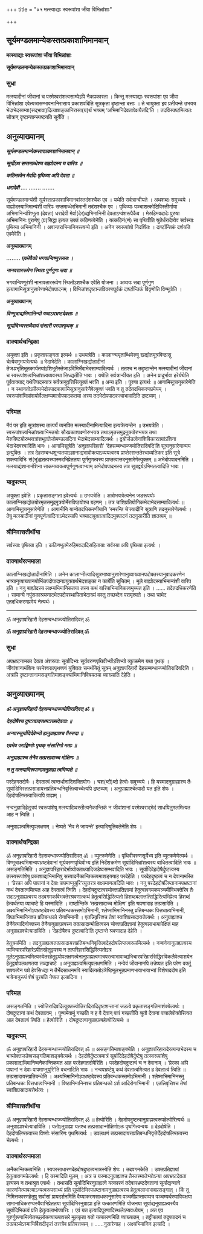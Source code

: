 +++
title = "०५ मत्स्याद्याः स्वरूपांशा जीवा विभिन्नांशाः"

+++


## सूर्यमण्डलमान्येकस्तत्प्रकाशाभिमानवान्

**मत्स्याद्याः स्वरूपांशा जीवा विभिन्नांशाः**

**सूर्यमण्डलमान्येकस्तत्प्रकाशाभिमानवान्**

### **सुधा**

मत्स्यादीनां जीवानां च परमेश्वरांशत्वसाम्येऽपि नैकप्रकारता । किन्तु मत्स्याद्याः स्वरूपांशा एव जीवा विभिन्नांशा एवेत्यत्रासम्भावनानिरासाय प्रकाशवदिति सूत्रकृता दृष्टान्ता दत्ताः । ते चायुक्ता इव प्रतीयन्ते उभयत्र भेदाभेदसाम्या(सद्भावा)दित्याशङ्कानिरासा(य)र्थं भाष्यम् ‘अभिमानिदेवतापेक्षयैतदि’ति । तदविस्पष्टमित्यतः सौत्रान् दृष्टान्तान्स्पष्टयति सूर्येति ।

## **अनुव्याख्यानम्**

***सूर्यमण्डलमान्येकस्तत्प्रकाशाभिमानवान् ॥***

***सूर्योऽथ सप्तमाब्धेश्च बाह्योदस्य च वारिपः ॥***

***कठिनत्वेन मेर्वादेः पृथिव्या अपि देवता ॥***

***धरादेवी .... ....... .......***

सूर्यमण्डलमान्यंशी सूर्यस्तत्प्रकाशाभिमानवांस्तदंशश्चैक एव । यथेति सर्वत्रान्वीयते । अथशब्दः समुच्चये । बाह्योदस्याभिमान्यंशी वारिपः सप्तमाब्धेरभिमानी तदंशश्चैक एव । पृथिव्याः पञ्चाशत्कोटिविस्तीर्णाया अभिमानिन्यंशिभूता (देवता) धरादेवी मेर्वा(देर)द्यभिमानिनी देवताऽप्यंशरूपैकैव । मेरुहिमवदादेः पुरुषा अभिमानिनः पुराणेषु (प्र)सिद्धा इत्यत उक्तं कठिणत्वेनेति । यत्कठिनं(णं) सा पृथिवीति श्रुतेर्धरादेव्येव सर्वस्याः पृथिव्या अभिमानिनी । अवान्तराभिमानिनस्त्वन्ये इति । अनेन स्वरूपांशो निदर्शितः । दार्ष्टान्तिकं दर्शयति एवमेवेति ।

**अनुव्याख्यानम्**

***........ एवमेवैको भगवान्विष्णुरव्ययः ।***

***नानवताररूपेण स्थितः पूर्णगुणः सदा ॥***

भगवान्विष्णुरंशी नानावताररूपेण स्थितोंऽशश्चैक एवेति योजना । अव्ययः सदा पूर्णगुण इत्यागामिसूत्रानुसारेणाभेदोपपादनम् । विभिन्नांशदृष्टान्तविवरणपूर्वकं दार्ष्टान्तिकं विवृणोति विण्मूत्रेति ।

**अनुव्याख्यानम्**

***विण्मूत्राद्यभिमानिन्यो यथाऽपभ्रष्टदेवताः ॥***

***सूर्यादिभ्यस्तथैवायं संसारी परमात्पृथक् ॥***

### **वाक्यार्थचन्द्रिका**

अयुक्ता इति । प्रकृतासङ्गता इत्यर्थः ॥ उभयत्रेति । कालाग्न्यमृताब्धिमेरुषु खद्योतमूत्रविष्ठासु चेत्येवमुभयत्रेत्यर्थः ॥ भेदाभेदेति । कालाग्निखद्योतादीनां तेजःप्रभृतिभूतकार्यतयांऽशिभूतैस्तेजाऽदिभिर्भेदाभेदसाम्यादित्यर्थः । ततश्च न तदृष्टान्तेन मत्स्यादीनां जीवानां च स्वरूपांशत्वभिन्नांशत्वव्यवस्था सिध्द्यतीति भावः । यथेति सर्वत्रान्वीयत इति । अनेन प्रादुर्भावा हरेर्यथेति पूर्ववाक्याद् यथेतिपदस्यात्र सर्वत्रानुवृत्तिरित्युक्तं भवति ॥ अन्य इति । पुरुषा इत्यर्थः ॥ आगामिसूत्रानुसारेणेति । न स्थानतोऽपीत्यभेदोपपादकागामिसूत्रानुसारेणैवेत्युक्तं भवति न तु तदेतदधिकरणप्रमेयम् । स्वरूपांशभिन्नांशयोर्वैलक्षण्यमात्रोपपादकतया अस्य तदभेदोपपादकत्वाभावादिति द्रष्टव्यम् ।

### **परिमल**

नैवं पर इति सूत्रांशस्य तात्पर्यं व्यनक्ति मत्स्यादीनामित्यादिना इत्यत्रेत्यन्तेन ॥ उभयत्रेति । स्वरूपांशत्वभिन्नांशत्वाभिमतयोः सौरप्रकाशाक्ष्णोरुभयत्र तथाऽमृतसमुद्रमूत्रयोरुभयत्र तथा मेरुविष्टयोरुभयत्रांशभूततेजोमण्डलादिना भेदाभेदसाम्यादित्यर्थः । द्वयोर्जडत्वेनांशिविकारतयांऽशिना भेदाभेदवत्त्वादिति भावः । आगामिसूत्रेति ‘अनुज्ञापरिहारौ’ ‘देहसम्बन्धाज्जयोतिरादिवदि’ति सूत्रानुसारेणाव्यय इत्युक्तिः । तत्र देहसम्बन्धशून्यतयाऽज्ञानाद्यभावोक्त्याऽव्ययत्वस्य प्राप्तेरसन्ततेश्चाव्यतिकर इति सूत्रे शक्त्यादिभिः सं(भृ)हृतत्वस्यास्मदभिप्रेततया पूर्णगुणत्वस्य प्राप्तत्वात्तदनुसारेणेत्युक्तम् ॥ अभेदोपपादनमिति । मत्स्याद्यंशानामंशिना साकमव्ययत्वपूर्णगुणत्वाभ्याम् अभेदोपपादनस्य तत्र सूत्रद्वयेऽभिमतत्वादिति भावः ।

### **यादुपत्यम्**

अयुक्ता इवेति । प्रकृतासङ्गता इवेत्यर्थः ॥ उभयत्रेति । अत्रोभयत्रेत्यनेन जडरूपयोः कालाग्निखद्योतयोरमृतसमुद्रमूत्रयोर्मेरुविष्ठयोश्च ग्रहणम् । तत्र चांशिप्रतियोगिकभेदाभेदसाम्यादित्यर्थः ॥ आगामिसूत्रानुसारेणेति । आगामीनि यान्येतदधिकरणीयानि ‘स्मरन्ति चे’त्यादीनि सूत्राणि तदनुसारेणेत्यर्थः । तेषु मत्स्यादीनां गुणपूर्णत्वादिनाऽभेदस्यापि भाष्यादावुक्तत्वादिदमुपपादनं तदनुसारीति ज्ञातव्यम् ॥

### **श्रीनिवासतीर्थीया**

सर्वस्याः पृथिव्या इति । कठिणभूतमेरुहिमवदादिसहितायाः सर्वस्या अपि पृथिव्या इत्यर्थः ।

### **वाक्यार्थरत्नमाला**

कालाग्निखद्योतादीनामिति । अनेन कालाग्नीत्यादिसूत्रभाष्यानुसारेणानुव्याख्यानपदोक्तस्यानुवादकरणेन भाष्यानुव्याख्यानयोर्भिन्नपदोपादानप्रयुक्तार्थभेदशङ्का न कार्येति सूचितम् । मूले बाह्योदस्याभिमान्यंशी वारिप इति । ननु बाह्योदस्य लक्ष्म्यभिमानिकतया तस्य कथं वारिपाभिमानिकत्वमुच्यत इति । ...... तदेतदधिकरणेति । सामान्ये नपुंसकाश्रयणादभेदपदोपस्थापिताभेदाख्यं वस्तु तच्छब्देन परामृश्यते । तथा चाभेद एतदधिकरणप्रमेयं नेत्यर्थः ।

------------------------------------------------------------------------

ॐ अनुज्ञापरिहारौ देहसम्बन्धाज्ज्योतिरादिवत् ॐ

**ॐ अनुज्ञापरिहारौ देहसम्बन्धाज्ज्योतिरादिवत् ॐ**

### **सुधा**

अपभ्रष्टनामका देवता अंशरूपाः सूर्यादिभ्यः सूर्यवरुणपृथिवीभ्योंऽशिभ्यो व्युत्क्रमेण यथा पृथक् । जीवांशानामंशिनः परमेश्वरात्पृथक्त्वं युक्तितः समर्थयितुं सूत्रम् अनुज्ञापरिहारौ देहसम्बन्धाज्ज्योतिरादिवदिति । अत्रापि दृष्टान्तानामसङ्गतिमाशङ्क्याभिमानिविषयतया व्याख्याति देहेति ।

## **अनुव्याख्यानम्**

***ॐ अनुज्ञापरिहारौ देहसम्बन्धाज्ज्योतिरादिवत् ॐ ॥***

***देहदोषैश्च दुष्टत्वादपभ्रष्टाख्यदेवताः ॥***

***अन्यास्सूर्यादिदेवेभ्यो ह्यनुग्राह्याश्च तैस्सदा ॥***

***एवमेव पराद्विष्णोः पृथक् संसारिणो मताः ॥***

***अनुग्राह्याश्च तेनैव तत्प्रसादाच्च मोक्षिणः ॥***

***न तु मत्स्यादिरूपाणामनुग्राह्य त्वमिष्यते ॥***

परदेहगतदोषैः । देवतात्वं त्वन्तर्धानादिशक्तियोगः । चश(ब्दौ)ब्दो हेत्वोः समुच्चये । हि यस्मादनुग्राह्याश्च तैः सूर्यादिभिस्तत्प्रसादायत्तप्रतिबन्धनिवृत्तित्वाच्चेत्यपि द्रष्टव्यम् । अनुग्राह्याश्चेत्यादौ यत इति शेषः । देहदोषलिप्तत्वादित्यपि ग्राह्यम् ।

नन्वनुज्ञादिहेतुत्रयं स्वरूपांशेषु मत्स्यादिष्वस्तीत्यनैकान्तिकं न जीवांशानां परमेश्वराद्भेदं साधयितुमलमित्यत आह न त्विति ।

अनुग्राह्यत्वमित्युपलक्षणम् । नेष्यते ‘नैव ते जायन्ते’ इत्यादिश्रुतिबलेनेति शेषः ।

### **वाक्यार्थचन्द्रिका**

ॐ अनुज्ञापरिहारौ देहसबन्धाज्ज्योतिरादिवत् ॐ । व्युत्क्रमेणेति । पृथिवीवरुणसूर्येभ्य इति व्युत्क्रमेणेत्यर्थः । विण्मूत्राक्ष्यभिमान्यपभ्रष्टदेवानां सूर्यवरुणपृथिवीभ्य इति निर्देशक्रमेण सूर्यादिभिन्नांशत्वस्य बाधितत्वादिति भावः ॥ असङ्गतिमिति । अनुज्ञापरिहारादेर्भाष्योक्ताक्ष्यादिजडेष्वसम्भवादिति भावः । सूर्यादिदेहदोषैर्दुष्टत्वस्य तत्स्वरूपांशेषु प्रकाशाद्यभिमानिषु सत्त्वादनैकान्तिकत्वमाशङ्क्याह परदेहेति । परदेहदुष्टत्वं च न देवानामस्ति । ‘प्रेरका अपि पापानां न देवाः पापमाप्नुयुरि’त्युत्तरत्र वक्ष्यमाणत्वदिति भावः । ननु परदेहदोषलिप्तानामपभ्रष्टानां कथं देवतात्वमित्यत आह देवतात्वं त्विति । देहदोषदुष्टत्वस्योक्तप्रतिज्ञायां हेतुत्वावगमकपञ्चमीविभक्तेरिव तैः सदाऽनुग्राह्यत्वस्य तदवगमकविभक्तेरश्रवणात्कथं हेतुत्वसिद्धिरित्यतो हिशब्दबलात्तत्सिद्धिरित्यभिप्रेत्य हिशब्दं हेत्वर्थतया व्याचष्टे हि यस्मादिति । दार्ष्टान्तिके ‘तत्प्रसादाच्च मोक्षिण’ इति श्रवणादाह तत्प्रसादेति । अक्ष्यभिमानिनोऽपभ्रष्टदेवस्य प्रतिबन्धकस्तमोऽभिमानी, श्लेष्माभिमानिनस्तु प्रतिबन्धकः पित्तधात्वभिमानी, विष्ठाभिमानिनश्च प्रतिबन्धको रोगाभिमानी । एतन्निवृत्तिश्च तेषां स्वांशिप्रसादायत्तेत्यर्थः । अनुग्राह्याश्च तेनैवेत्यादिनोक्तस्य तेनैवानुग्राह्यत्वस्य तत्प्रसादान्मोक्षित्वस्य चोक्तप्रतिज्ञायां हेतुत्वलाभायापेक्षितं माह अनुग्राह्याश्चेत्यादाविति । ‘देहदोषैश्च दुष्टत्वादि’ति दृष्टान्ते श्रवणादाह देहेति ।

हेतुत्रयमिति । तदनुग्राह्यत्वतत्प्रसादायत्तप्रतिबन्धनिवृत्तित्वदेहदोषलिप्तत्वरूपमित्यर्थः । नन्वनेनानुग्राह्यत्वस्य व्यभिचारपरिहारेऽपीतरहेतुद्वयस्य न तत्परिहारसिद्धिरित्यतोऽत्र मूलेऽनुग्राह्यत्वमित्यस्येतरहेतुद्वयोपलक्षणत्वेनानुग्राह्यत्वमात्रपरत्वाभावाव्द्यभिचारपरिहारसिद्धिरविकलैवेत्याशयेन हेतुद्वयोपलक्षणतया तव्द्याचष्टे ॥ अनुग्राह्यत्वमित्युपलक्षणमिति । नन्वेवं जीवानामपि तन्नेष्यत इति परेण वक्तुं शक्यत्वेन पक्षे हेवसिध्द्या न तैर्भेदसाधनमपि स्यादित्यतोऽत्रेष्टिमूलभूतप्रमाणभावाभावाभ्यां विशेषाददोष इति भावेनानुरूपं शेषं पूरयति नेष्यत इत्यादिना ।

### **परिमल**

असङ्गतमिति । ज्योतिरादिवदित्युक्तज्योतिरादिरादिदृष्टशन्तानां जडत्वे प्रकृतासङ्गतिमाशंक्येत्यर्थः । दोषदुष्टानां कथं देवतात्वम् । पुण्यमेवामुं गच्छति न ह वै देवान् पापं गच्छतीति श्रुतौ देवानां पापालेपोक्तेरित्यत आह देवतात्वं त्विति ॥ हेत्वोरिति । दोषदुष्टत्वानुग्राह्यत्वहेत्वोरित्यर्थः ॥

### **यादुपत्यम्**

ॐ अनुज्ञापरिहारौ देहसम्बन्धाज्ज्योतिरादिवत् ॐ ॥ असङ्गतिमाशङ्क्येति । अनुज्ञापरिहारादेरत्यन्तभेदस्य च भाष्योक्तजडेष्वसङ्गतिमाशङ्क्येत्यर्थः । देहदोषैर्दुष्टत्वमात्रं सूर्यादिदेहदोषैर्दुष्टेषु तत्स्वरूपांशेषु प्रकाशाद्यभिमानिष्वनैकान्तिकमत आह परदेहगतदोषैरिति । परदेहदोषदुष्टत्वं च न देवानाम् । ‘प्रेरका अपि पापानां न देवाः पापमाप्नुयुरि’ति वचनादिति भावः । नन्वपभ्रष्टेषु कथं देवतात्वमित्यत ह देवतात्वं त्विति ॥ तत्प्रसादायत्तप्रतिबन्धेति । अक्ष्यभिमानिनोऽपभ्रष्टदेवस्य प्रतिबन्धकस्तमोऽभिमानी । श्लेष्माभिमानिनस्तु प्रतिबन्धकः पित्तधात्वभिमानी । विष्ठाभिमानिनश्च प्रतिबन्धको ऽर्श आदिरोगाभिमानी । एतन्निवृत्तिश्च तेषां स्वांशिप्रसादायत्तेर्थत्यः ।

### **श्रीनिवासतीर्थीया**

ॐ अनुज्ञापरिहारौ देहसम्बन्धाज्ज्योतिरादिवत् ॐ ॥ हेत्वोरिति । देहदोषदुष्टत्वानुग्राह्यत्वरूपहेत्वोरित्यर्थः ॥ अनुग्राह्याश्चेत्यादाविति । यतोऽनुग्राह्या यतश्च तत्प्रसादान्मोक्षिणोऽतः पृथगित्यन्वयः ॥ देहदोषेति । देहदोषलिप्तत्वाच्च विष्णोः संसारिणः पृथगित्यर्थः । उपलक्षणं तत्प्रसादायत्तप्रतिबन्धनिवृत्तेर्देहदोषलिप्तत्वस्य चेत्यर्थः ।

### **वाक्यार्थरत्नमाला**

अनैकान्तिकत्वमिति । स्वपरसाधारणदेहदोषदुष्टत्वमात्रस्येति शेषः । तदवगमकेति । उक्तप्रतिज्ञायां हेतुत्वावगमकेत्यर्थः । हि यस्मादिति मूलम् । अत्र च यस्मादनुग्राह्याश्च तैस्तस्मात्तेभ्योऽन्या अपभ्रष्टदेवता इत्यस्य न तथाश्रुत एवार्थः । तथासति सूर्यादिभिरनुग्राह्यत्वे यत्कारणं तदेवापभ्रष्टदेवतानां सूर्याद्यन्यत्वे कारणमित्यापत्याऽन्यत्वरूपसाध्यं प्रति सूर्यादिभिरपभ्रष्टानामनुग्राह्यत्वस्य हेतुत्वलाभाभावप्रसङ्गात् । किं तु निमित्तकारणहेतुषु सर्वासां प्रायदर्शनमिति वैय्याकरणसाधकानुसारेण पञ्चमीप्राप्तावप्यत्र पञ्चम्यर्थस्याविवक्षया सामानाधिकरण्यस्यैवाभिप्रेततया सूर्यादिभिरनुग्राह्या इति यत्कारणमिति योजनया सूर्याद्यनुग्राह्यत्वस्यैव सूर्यादिभिन्नत्वं प्रति हेतुत्वलाभोपपत्तिः । एवं यत इत्यादिपूरणादिस्थलेऽप्यवध्येयम् । अत एव गुरुर्गुरूणामित्येतच्छ्लोकव्याख्यावसरे मूलकृता यतो यत्कारणमिति व्याख्यातम् । तट्टीकायां तदुपपादनं च तत्प्रपञ्चेऽस्माभिर्विशदीकृतं तत्तत्रैव प्रतिपत्तव्यम् । ......नुसारेणाह । अक्ष्यभिमानिन इत्यादि ।

